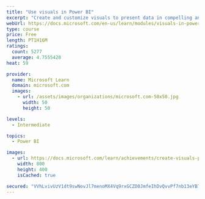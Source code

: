 ```yaml
---
title: "Use visuals in Power BI"
excerpt: "Create and customize visuals to present data in compelling and insightful ways."
webUrl: https://docs.microsoft.com/en-us/learn/modules/visuals-in-power-bi/
type: course
price: Free
length: PT1H16M
ratings:
  count: 5277
  average: 4.7555428
heat: 59

provider:
  name: Microsoft Learn
  domain: microsoft.com
  images:
    - url: /assets/images/organizations/microsoft.com-50x50.jpg
      width: 50
      height: 50

levels:
  - Intermediate

topics:
  - Power BI

images:
  - url: https://docs.microsoft.com/learn/achievements/create-visuals-power-bi-desktop-social.png
    width: 800
    height: 400
    isCached: true

secured: "VVhLvivUzV1dt9swNovJl7menoMX4Vq9rxGCZD0JmfeIhDvQvvPf7nb13eYB7+HGAGdVESk9SZUfCt4YzDrLdxjf4zaySrkxc1COqO6ZJwbw32psxF+e2sl5X6foGOG2ZErzwTlWZrWKrhZE6XTlMhIbs+RF8GD3+rrPYEs61EjGo0i4QU3I9BG5m8RZl3gSdXII/XSIJ9FbKvhyvL37VAYDJIHxL4YPkl03rS+bTo1CPIE4kScdButSsZQNexMo34IStk7CiXkqAp73mTAh2lrYA6bDZB40KCp40sbPfjTK8N+4Jtr/hy93UODI0LA45v8vOVaz9Hlc9vPURtQNAHT5YKAkbnpCFoRHeFAjYFR5iotk6havnkLw+HKRJuPzh43okCjOgON0Ix3n04xkz8dKgVeiB9lHC1vi5j//hX8=;PsQzk/Yn2qSLF4JCvfzPTA=="
---
```


